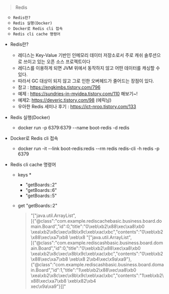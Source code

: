> Redis
```
  ㅇ Redis란?
  ㅇ Redis 실행(Docker)
  ㅇ Docker로 Redis cli 접속
  ㅇ Redis cli cache 명령어
```
+ Redis란?
  + 레디스는 Key-Value 기반인 인메모리 데이터 저장소로서 주로 캐쉬 솔루션으로 쓰이고 있는 오픈 소스 프로젝트이다
  + 레디스를 이용하게 되면 JVM 위에서 동작하지 않고 어떤 데이터를 캐싱할 수 있다.
  + 따라서 GC 대상이 되지 않고 그로 인한 오버헤드가 줄어드는 장점이 있다.
  + 참고 :  https://engkimbs.tistory.com/796
  + 예제 : https://sundries-in-myidea.tistory.com/110 해보기~!
  + 예제2: https://deveric.tistory.com/98 (에릭님)
  + 우아한 Redis 세미나 후기 : https://ict-nroo.tistory.com/133

+ Redis 실행(Docker)
  + docker run -p 6379:6379 --name boot-redis -d redis

+ Docker로 Redis cli 접속
  + docker run -it --link boot-redis:redis --rm redis redis-cli -h redis -p 6379

+ Redis cli cache 명령어
  + keys *
     + "getBoards::2"
     + "getBoards::6"
     + "getBoards::5"
   
  + get "getBoards::2"
    > "[\"java.util.ArrayList\",[{\"@class\":\"com.example.rediscachebasic.business.board.domain.Board\",\"id\":0,\"title\":\"0\xeb\xb2\x88\xec\xa8\xb0 \xea\xb2\x8c\xec\x8b\x9c\xeb\xac\xbc\",\"contents\":\"0\xeb\xb2\x88\xec\xa7\xb8 \xeb\x8
"[\"java.util.ArrayList\",[{\"@class\":\"com.example.rediscashbasic.business.board.domain.Board\",\"id\":0,\"title\":\"0\xeb\xb2\x88\xec\xa8\xb0 \xea\xb2\x8c\xec\x8b\x9c\xeb\xac\xbc\",\"contents\":\"0\xeb\xb2\x88\xec\xa7\xb8 \xeb\x8
2\xb4\xec\x9a\xa9\"},{\"@class\":\"com.example.rediscashbasic.business.board.domain.Board\",\"id\":1,\"title\":\"1\xeb\xb2\x88\xec\xa8\xb0 \xea\xb2\x8c\xec\x8b\x9c\xeb\xac\xbc\",\"contents\":\"1\xeb\xb2\x88\xec\xa7\xb8 \xeb\x82\xb4\
xec\x9a\xa9\"}]]"
